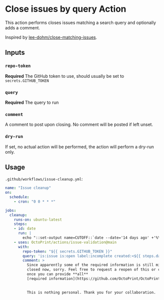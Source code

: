 # Close issues by query Action

This action performs closes issues matching a search query and optionally
adds a comment.

Inspired by [lee-dohm/close-matching-issues](https://github.com/lee-dohm/close-matching-issues).

## Inputs

### `repo-token`

**Required** The GitHub token to use, should usually be set to `secrets.GITHUB_TOKEN`

### `query`

**Required** The query to run

### `comment`

A comment to post upon closing. No comment will be posted if left unset.

### `dry-run`

If set, no actual action will be performed, the action will perform a dry-run only.

## Usage

`.github/workflows/issue-cleanup.yml`:

```yaml
name: "Issue cleanup"
on:
  schedule:
    - cron: "0 0 * * *"

jobs:
  cleanup:
    runs-on: ubuntu-latest
    steps:
    - id: date
      run: |
        echo "::set-output name=CUTOFF::`date --date='14 days ago' +'%Y-%m-%d'`"
    - uses: OctoPrint/actions/issue-validation@main
      with:
        repo-token: "${{ secrets.GITHUB_TOKEN }}"
        query: 'is:issue is:open label:incomplete created:<${{ steps.date.outputs.CUTOFF }}'
        comment: >
          Since apparently some of the required information is still missing, this will be
          closed now, sorry. Feel free to request a reopen of this or create a new issue
          once you can provide **all** 
          [required information](https://github.com/OctoPrint/OctoPrint/blob/master/CONTRIBUTING.md#how-to-file-a-bug-report).
        
        
          This is nothing personal. Thank you for your collaboration.
```
